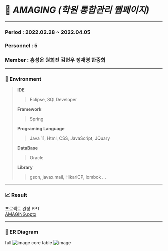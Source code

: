 # :school: *AMAGING (학원 통합관리 웹페이지)*
---
### Period : 2022.02.28 ~ 2022.04.05
### Personnel : 5
### Member : 홍성운 원희진 김현우 정재영 한중희
---
### :hammer: Environment
>**IDE**
>>Eclipse, SQLDeveloper
>>
>**Framework**
>>Spring
>>
>**Programing Language**
>> Java 11, Html, CSS, JavaScript, JQuary
>> 
>**DataBase**
>>Oracle
>>
>**Library**
>>gson, javax.mail, HikariCP, lombok ...
---
### :chart_with_upwards_trend: Result
프로젝트 완성 PPT \
[AMAGING.pptx](https://github.com/WonHeejin/amaging-second/files/8580187/AMAGING_FINAL9.pptx)

---
### :floppy_disk: ER Diagram
full
![image](https://user-images.githubusercontent.com/94436793/165693974-d0a78c1d-31e6-4669-b96f-b47e5787eff9.png)
core table
![image](https://user-images.githubusercontent.com/94436793/165694140-a79f3567-6bee-462b-9081-113a39f963ee.png)

